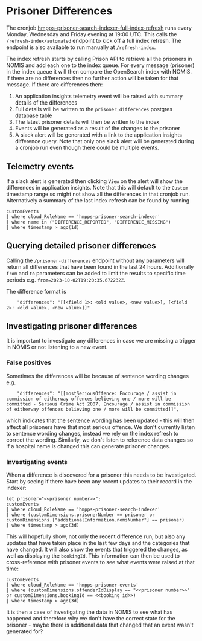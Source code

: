 # Prisoner Differences

The cronjob 
[hmpps-prisoner-search-indexer-full-index-refresh](./helm_deploy/hmpps-prisoner-search-indexer/templates/full-index-refresh-cronjob.yaml)
runs every Monday, Wednesday and Friday evening at 19:00 UTC.
This calls the `/refresh-index/automated` endpoint to kick off a full index refresh.  The endpoint
is also available to run manually at `/refresh-index`.

The index refresh starts by calling Prison API to retrieve all the prisoners in NOMIS and add each one to the index
queue.  For every message (prisoner) in the index queue it will then compare the OpenSearch index with NOMIS.
If there are no differences then no further action will be taken for that message.  If there are differences then:
1. An application insights telemetry event will be raised with summary details of the differences
2. Full details will be written to the `prisoner_differences` postgres database table
3. The latest prisoner details will then be written to the index
4. Events will be generated as a result of the changes to the prisoner
5. A slack alert will be generated with a link to the application insights difference query. Note that only one slack
alert will be generated during a cronjob run even though there could be multiple events.

## Telemetry events
If a slack alert is generated then clicking `View` on the alert will show the differences in application insights.
Note that this will default to the `Custom` timestamp range so might not show all the differences in that cronjob run.
Alternatively a summary of the last index refresh can be found by running
```kusto
customEvents
| where cloud_RoleName == 'hmpps-prisoner-search-indexer'
| where name in ("DIFFERENCE_REPORTED", "DIFFERENCE_MISSING")
| where timestamp > ago(1d)
```

## Querying detailed prisoner differences
Calling the `/prisoner-differences` endpoint without any parameters will return all differences that have been found
in the last 24 hours.  Additionally `from` and `to` parameters can be added to limit the results to specific time
periods e.g. `from=2023-10-02T19:20:35.672232Z`.

The difference format is
```
    "differences": "[[<field 1>: <old value>, <new value>], [<field 2>: <old value>, <new value>]]"
```

## Investigating prisoner differences
It is important to investigate any differences in case we are missing a trigger in NOMIS or not listening to a new
event.

### False positives
Sometimes the differences will be because of sentence wording changes e.g.
```
    "differences": "[[mostSeriousOffence: Encourage / assist in commission of eitherway offences believing one / more will be committed - Serious Crime Act 2007, Encourage / assist in commission of eitherway offences believing one / more will be committed]]",
```
which indicates that the sentence wording has been updated - this will then affect all prisoners have that most serious
offence.  We don't currently listen to sentence wording changes, instead we rely on the index refresh to correct the
wording.  Similarly, we don't listen to reference data changes so if a hospital name is changed this can
generate prisoner changes.

### Investigating events
When a difference is discovered for a prisoner this needs to be investigated.  Start by seeing if there have been any
recent updates to their record in the indexer:
```kusto
let prisoner="<<prisoner number>>";
customEvents
| where cloud_RoleName == 'hmpps-prisoner-search-indexer'
| where (customDimensions.prisonerNumber == prisoner or customDimensions.["additionalInformation.nomsNumber"] == prisoner)
| where timestamp > ago(3d)
```
This will hopefully show, not only the recent difference run, but also any updates that have taken place in the last
few days and the categories that have changed.  It will also show the events that triggered the changes, as well as
displaying the `bookingId`.
This information can then be used to cross-reference with prisoner events to see what events were raised at that time:
```
customEvents
| where cloud_RoleName == 'hmpps-prisoner-events'
| where (customDimensions.offenderIdDisplay == "<<prisoner number>>" or customDimensions.bookingId == <<booking id>>)
| where timestamp > ago(3d)
```
It is then a case of investigating the data in NOMIS to see what has happened and therefore why we don't have the
correct state for the prisoner - maybe there is additional data that changed that an event wasn't generated for?

